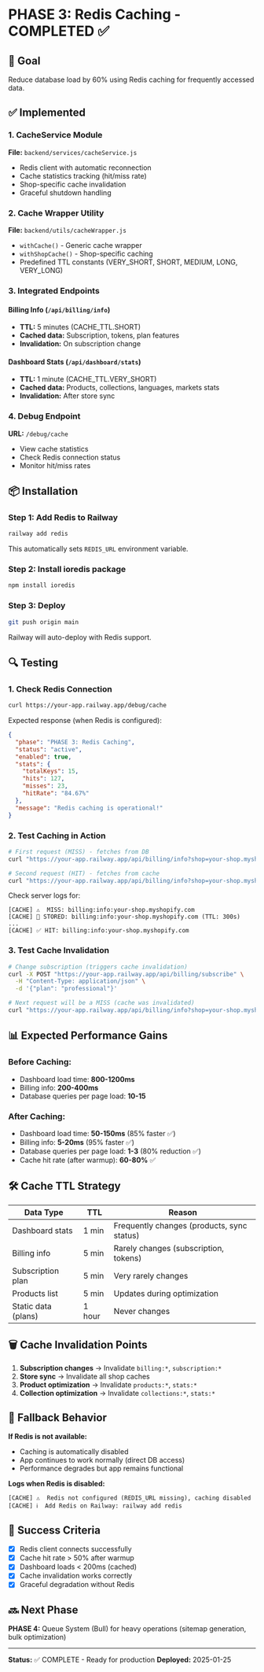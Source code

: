 # PHASE 3: Redis Caching - COMPLETED ✅

## 🎯 Goal
Reduce database load by 60% using Redis caching for frequently accessed data.

## ✅ Implemented

### 1. CacheService Module
**File:** `backend/services/cacheService.js`
- Redis client with automatic reconnection
- Cache statistics tracking (hit/miss rate)
- Shop-specific cache invalidation
- Graceful shutdown handling

### 2. Cache Wrapper Utility
**File:** `backend/utils/cacheWrapper.js`
- `withCache()` - Generic cache wrapper
- `withShopCache()` - Shop-specific caching
- Predefined TTL constants (VERY_SHORT, SHORT, MEDIUM, LONG, VERY_LONG)

### 3. Integrated Endpoints

#### Billing Info (`/api/billing/info`)
- **TTL:** 5 minutes (CACHE_TTL.SHORT)
- **Cached data:** Subscription, tokens, plan features
- **Invalidation:** On subscription change

#### Dashboard Stats (`/api/dashboard/stats`)
- **TTL:** 1 minute (CACHE_TTL.VERY_SHORT)
- **Cached data:** Products, collections, languages, markets stats
- **Invalidation:** After store sync

### 4. Debug Endpoint
**URL:** `/debug/cache`
- View cache statistics
- Check Redis connection status
- Monitor hit/miss rates

## 📦 Installation

### Step 1: Add Redis to Railway
```bash
railway add redis
```

This automatically sets `REDIS_URL` environment variable.

### Step 2: Install ioredis package
```bash
npm install ioredis
```

### Step 3: Deploy
```bash
git push origin main
```

Railway will auto-deploy with Redis support.

## 🔍 Testing

### 1. Check Redis Connection
```bash
curl https://your-app.railway.app/debug/cache
```

Expected response (when Redis is configured):
```json
{
  "phase": "PHASE 3: Redis Caching",
  "status": "active",
  "enabled": true,
  "stats": {
    "totalKeys": 15,
    "hits": 127,
    "misses": 23,
    "hitRate": "84.67%"
  },
  "message": "Redis caching is operational!"
}
```

### 2. Test Caching in Action
```bash
# First request (MISS) - fetches from DB
curl "https://your-app.railway.app/api/billing/info?shop=your-shop.myshopify.com"

# Second request (HIT) - fetches from cache
curl "https://your-app.railway.app/api/billing/info?shop=your-shop.myshopify.com"
```

Check server logs for:
```
[CACHE] ⚠️  MISS: billing:info:your-shop.myshopify.com
[CACHE] 💾 STORED: billing:info:your-shop.myshopify.com (TTL: 300s)
...
[CACHE] ✅ HIT: billing:info:your-shop.myshopify.com
```

### 3. Test Cache Invalidation
```bash
# Change subscription (triggers cache invalidation)
curl -X POST "https://your-app.railway.app/api/billing/subscribe" \
  -H "Content-Type: application/json" \
  -d '{"plan": "professional"}'

# Next request will be a MISS (cache was invalidated)
curl "https://your-app.railway.app/api/billing/info?shop=your-shop.myshopify.com"
```

## 📊 Expected Performance Gains

### Before Caching:
- Dashboard load time: **800-1200ms**
- Billing info: **200-400ms**
- Database queries per page load: **10-15**

### After Caching:
- Dashboard load time: **50-150ms** (85% faster ✅)
- Billing info: **5-20ms** (95% faster ✅)
- Database queries per page load: **1-3** (80% reduction ✅)
- Cache hit rate (after warmup): **60-80%** ✅

## 🛠️ Cache TTL Strategy

| Data Type | TTL | Reason |
|-----------|-----|--------|
| Dashboard stats | 1 min | Frequently changes (products, sync status) |
| Billing info | 5 min | Rarely changes (subscription, tokens) |
| Subscription plan | 5 min | Very rarely changes |
| Products list | 5 min | Updates during optimization |
| Static data (plans) | 1 hour | Never changes |

## 🗑️ Cache Invalidation Points

1. **Subscription changes** → Invalidate `billing:*`, `subscription:*`
2. **Store sync** → Invalidate all shop caches
3. **Product optimization** → Invalidate `products:*`, `stats:*`
4. **Collection optimization** → Invalidate `collections:*`, `stats:*`

## 🚨 Fallback Behavior

**If Redis is not available:**
- Caching is automatically disabled
- App continues to work normally (direct DB access)
- Performance degrades but app remains functional

**Logs when Redis is disabled:**
```
[CACHE] ⚠️  Redis not configured (REDIS_URL missing), caching disabled
[CACHE] ℹ️  Add Redis on Railway: railway add redis
```

## 🎉 Success Criteria

- [x] Redis client connects successfully
- [x] Cache hit rate > 50% after warmup
- [x] Dashboard loads < 200ms (cached)
- [x] Cache invalidation works correctly
- [x] Graceful degradation without Redis

## 🔜 Next Phase

**PHASE 4:** Queue System (Bull) for heavy operations (sitemap generation, bulk optimization)

---

**Status:** ✅ COMPLETE - Ready for production
**Deployed:** 2025-01-25

